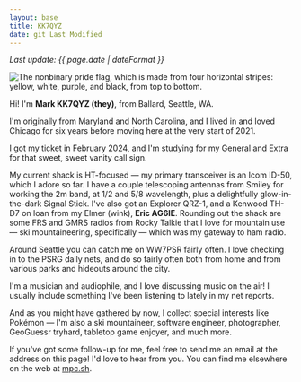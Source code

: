 ```yaml
---
layout: base
title: KK7QYZ
date: git Last Modified
---
```


<style>
#nav {
	display: none;
}
</style>

_Last update: {{ page.date | dateFormat }}_

![The nonbinary pride flag, which is made from four horizontal stripes: yellow, white, purple, and black, from top to bottom.](/static/nonbinary-flag-2x1.svg)

Hi! I'm **Mark KK7QYZ (they)**, from Ballard, Seattle, WA.

I'm originally from Maryland and North Carolina, and I lived in and loved Chicago for six years before moving here at the very start of 2021.

I got my ticket in February 2024, and I'm studying for my General and Extra for that sweet, sweet vanity call sign.

My current shack is HT-focused — my primary transceiver is an Icom ID-50, which I adore so far. I have a couple telescoping antennas from Smiley for working the 2m band, at 1/2 and 5/8 wavelength, plus a delightfully glow-in-the-dark Signal Stick. I've also got an Explorer QRZ-1, and a Kenwood TH-D7 on loan from my Elmer (wink), **Eric AG6IE**. Rounding out the shack are some FRS and GMRS radios from Rocky Talkie that I love for mountain use — ski mountaineering, specifically — which was my gateway to ham radio.

Around Seattle you can catch me on WW7PSR fairly often. I love checking in to the PSRG daily nets, and do so fairly often both from home and from various parks and hideouts around the city.

I'm a musician and audiophile, and I love discussing music on the air! I usually include something I've been listening to lately in my net reports.

And as you might have gathered by now, I collect special interests like Pokémon — I'm also a ski mountaineer, software engineer, photographer, GeoGuessr tryhard, tabletop game enjoyer, and much more.

If you've got some follow-up for me, feel free to send me an email at the address on this page! I'd love to hear from you. You can find me elsewhere on the web at [mpc.sh](/).
